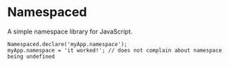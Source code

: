 Namespaced
==========

A simple namespace library for JavaScript.

```
Namespaced.declare('myApp.namespace');
myApp.namespace = 'it worked!'; // does not complain about namespace being undefined
```
